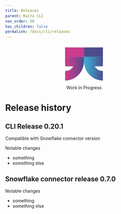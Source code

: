 ```yaml
---
title: Releases
parent: Raito CLI
nav_order: 50
has_children: false
permalink: /docs/cli/releases
---
```


<div class="wip" style="text-align: center">
  <img src="/assets/images/logo-wait-128.png" alt="Work in Progress"/>
  <br/>
  Work in Progress
</div>

# Release history


## CLI Release 0.20.1

Compatible with Snowflake connector version

Notable changes
- something
- something else


## Snowflake connector release 0.7.0

Notable changes
- something
- something else
